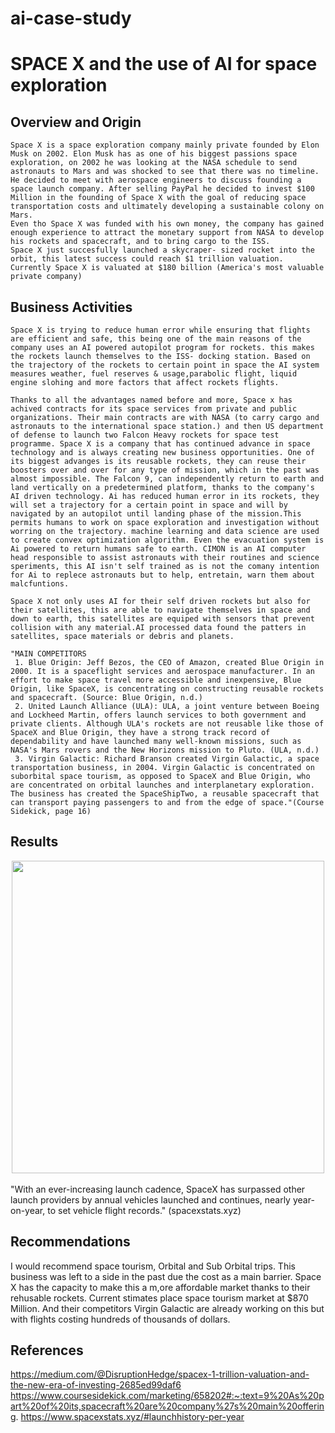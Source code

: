 # ai-case-study
# SPACE X and the use of AI for space exploration

## Overview and Origin


    Space X is a space exploration company mainly private founded by Elon Musk on 2002. Elon Musk has as one of his biggest passions space exploration, on 2002 he was looking at the NASA schedule to send astronauts to Mars and was shocked to see that there was no timeline. He decided to meet with aerospace engineers to discuss founding a space launch company. After selling PayPal he decided to invest $100 Million in the founding of Space X with the goal of reducing space transportation costs and ultimately developing a sustainable colony on Mars.
    Even tho Space X was funded with his own money, the company has gained enough experience to attract the monetary support from NASA to develop his rockets and spacecraft, and to bring cargo to the ISS.
    Space X just succesfully launched a skycraper- sized rocket into the orbit, this latest success could reach $1 trillion valuation. Currently Space X is valuated at $180 billion (America's most valuable private company)


## Business Activities

    Space X is trying to reduce human error while ensuring that flights are efficient and safe, this being one of the main reasons of the company uses an AI powered autopilot program for rockets. this makes the rockets launch themselves to the ISS- docking station. Based on the trajectory of the rockets to certain point in space the AI system measures weather, fuel reserves & usage,parabolic flight, liquid engine slohing and more factors that affect rockets flights.

    Thanks to all the advantages named before and more, Space x has achived contracts for its space services from private and public organizations. Their main contracts are with NASA (to carry cargo and astronauts to the international space station.) and then US department of defense to launch two Falcon Heavy rockets for space test programme. Space X is a company that has continued advance in space technology and is always creating new business opportunities. One of its biggest advanges is its reusable rockets, they can reuse their boosters over and over for any type of mission, which in the past was almost impossible. The Falcon 9, can independently return to earth and land vertically on a predetermined platform, thanks to the company's AI driven technology. Ai has reduced human error in its rockets, they will set a trajectory for a certain point in space and will by navigated by an autopilot until landing phase of the mission.This permits humans to work on space exploration and investigation without worring on the trajectory. machine learning and data science are used to create convex optimization algorithm. Even the evacuation system is Ai powered to return humans safe to earth. CIMON is an AI computer head responsible to assist astronauts with their routines and science speriments, this AI isn't self trained as is not the comany intention for Ai to replece astronauts but to help, entretain, warn them about malcfuntions.

    Space X not only uses AI for their self driven rockets but also for their satellites, this are able to navigate themselves in space and down to earth, this satellites are equiped with sensors that prevent collision with any material.AI processed data found the patters in satellites, space materials or debris and planets.

    "MAIN COMPETITORS
     1. Blue Origin: Jeff Bezos, the CEO of Amazon, created Blue Origin in 2000. It is a spaceflight services and aerospace manufacturer. In an effort to make space travel more accessible and inexpensive, Blue Origin, like SpaceX, is concentrating on constructing reusable rockets and spacecraft. (Source: Blue Origin, n.d.) 
     2. United Launch Alliance (ULA): ULA, a joint venture between Boeing and Lockheed Martin, offers launch services to both government and private clients. Although ULA's rockets are not reusable like those of SpaceX and Blue Origin, they have a strong track record of dependability and have launched many well-known missions, such as NASA's Mars rovers and the New Horizons mission to Pluto. (ULA, n.d.) 
     3. Virgin Galactic: Richard Branson created Virgin Galactic, a space transportation business, in 2004. Virgin Galactic is concentrated on suborbital space tourism, as opposed to SpaceX and Blue Origin, who are concentrated on orbital launches and interplanetary exploration. The business has created the SpaceShipTwo, a reusable spacecraft that can transport paying passengers to and from the edge of space."(Course Sidekick, page 16)



## Results
<div style="text-align:center">
    <img src="./images/IMG_3942.jpg" style="width:500px;" />
</div>
<br />
"With an ever-increasing launch cadence, SpaceX has surpassed other launch providers by annual vehicles launched and continues, nearly year-on-year, to set vehicle flight records." (spacexstats.xyz)

## Recommendations

I would recommend space tourism, Orbital and Sub Orbital trips. This business was left to a side in the past due the cost as a main barrier. Space X has the capacity to make this a m,ore affordable market thanks to their rehusable rockets. Current stimates place space tourism market at $870 Million. And their competitors Virgin Galactic are already working on this but with flights costing hundreds of thousands of dollars.

## References

https://medium.com/@DisruptionHedge/spacex-1-trillion-valuation-and-the-new-era-of-investing-2685ed99daf6
https://www.coursesidekick.com/marketing/658202#:~:text=9%20As%20part%20of%20its,spacecraft%20are%20company%27s%20main%20offering.
https://www.spacexstats.xyz/#launchhistory-per-year

